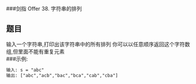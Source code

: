 ###剑指 Offer 38. 字符串的排列

## 题目
输入一个字符串,打印出该字符串中的所有排列
你可以以任意顺序返回这个字符数组,但里面不能有重复元素<br>
###示例:

```tex
输入: s = "abc"
输出: ["abc","acb","bac","bca","cab","cba"]
```